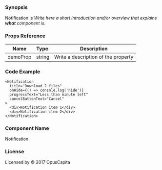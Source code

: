 ### Synopsis

Notification is 
*Write here a short introduction and/or overview that explains **what** component is.*

### Props Reference

| Name                           | Type                    | Description                                                 |
| ------------------------------ | :---------------------- | ----------------------------------------------------------- |
| demoProp                       | string                  | Write a description of the property                         |

### Code Example

```
<Notification 
  title="Download 2 files"
  onHide={() => console.log('hide')}
  progressText="Less than minute left"
  cancelButtonText="Cancel"
>
  <div>Notification item 1</div>
  <div>Notification item 2</div>
</Notification>
```

### Component Name

Notification

### License

Licensed by © 2017 OpusCapita

